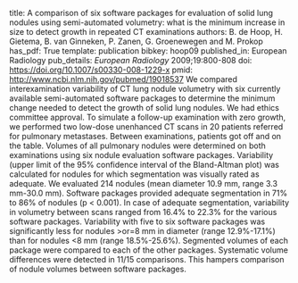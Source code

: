 title: A comparison of six software packages for evaluation of solid lung nodules using semi-automated volumetry: what is the minimum increase in size to detect growth in repeated CT examinations
authors: B. de Hoop, H. Gietema, B. van Ginneken, P. Zanen, G. Groenewegen and M. Prokop
has_pdf: True
template: publication
bibkey: hoop09
published_in: European Radiology
pub_details: <i>European Radiology</i> 2009;19:800-808
doi: https://doi.org/10.1007/s00330-008-1229-x
pmid: http://www.ncbi.nlm.nih.gov/pubmed/19018537
We compared interexamination variability of CT lung nodule volumetry with six currently available semi-automated software packages to determine the minimum change needed to detect the growth of solid lung nodules. We had ethics committee approval. To simulate a follow-up examination with zero growth, we performed two low-dose unenhanced CT scans in 20 patients referred for pulmonary metastases. Between examinations, patients got off and on the table. Volumes of all pulmonary nodules were determined on both examinations using six nodule evaluation software packages. Variability (upper limit of the 95\% confidence interval of the Bland-Altman plot) was calculated for nodules for which segmentation was visually rated as adequate. We evaluated 214 nodules (mean diameter 10.9 mm, range 3.3 mm-30.0 mm). Software packages provided adequate segmentation in 71\% to 86\% of nodules (p < 0.001). In case of adequate segmentation, variability in volumetry between scans ranged from 16.4\% to 22.3\% for the various software packages. Variability with five to six software packages was significantly less for nodules >or=8 mm in diameter (range 12.9\%-17.1\%) than for nodules <8 mm (range 18.5\%-25.6\%). Segmented volumes of each package were compared to each of the other packages. Systematic volume differences were detected in 11/15 comparisons. This hampers comparison of nodule volumes between software packages.

